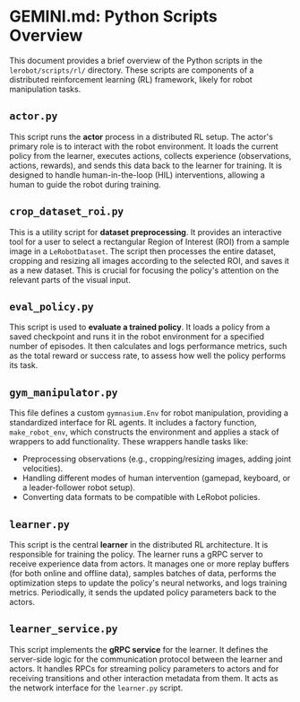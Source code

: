 # GEMINI.md: Python Scripts Overview

This document provides a brief overview of the Python scripts in the `lerobot/scripts/rl/` directory. These scripts are components of a distributed reinforcement learning (RL) framework, likely for robot manipulation tasks.

## `actor.py`

This script runs the **actor** process in a distributed RL setup. The actor's primary role is to interact with the robot environment. It loads the current policy from the learner, executes actions, collects experience (observations, actions, rewards), and sends this data back to the learner for training. It is designed to handle human-in-the-loop (HIL) interventions, allowing a human to guide the robot during training.

## `crop_dataset_roi.py`

This is a utility script for **dataset preprocessing**. It provides an interactive tool for a user to select a rectangular Region of Interest (ROI) from a sample image in a `LeRobotDataset`. The script then processes the entire dataset, cropping and resizing all images according to the selected ROI, and saves it as a new dataset. This is crucial for focusing the policy's attention on the relevant parts of the visual input.

## `eval_policy.py`

This script is used to **evaluate a trained policy**. It loads a policy from a saved checkpoint and runs it in the robot environment for a specified number of episodes. It then calculates and logs performance metrics, such as the total reward or success rate, to assess how well the policy performs its task.

## `gym_manipulator.py`

This file defines a custom `gymnasium.Env` for robot manipulation, providing a standardized interface for RL agents. It includes a factory function, `make_robot_env`, which constructs the environment and applies a stack of wrappers to add functionality. These wrappers handle tasks like:
- Preprocessing observations (e.g., cropping/resizing images, adding joint velocities).
- Handling different modes of human intervention (gamepad, keyboard, or a leader-follower robot setup).
- Converting data formats to be compatible with LeRobot policies.

## `learner.py`

This script is the central **learner** in the distributed RL architecture. It is responsible for training the policy. The learner runs a gRPC server to receive experience data from actors. It manages one or more replay buffers (for both online and offline data), samples batches of data, performs the optimization steps to update the policy's neural networks, and logs training metrics. Periodically, it sends the updated policy parameters back to the actors.

## `learner_service.py`

This script implements the **gRPC service** for the learner. It defines the server-side logic for the communication protocol between the learner and actors. It handles RPCs for streaming policy parameters to actors and for receiving transitions and other interaction metadata from them. It acts as the network interface for the `learner.py` script.

